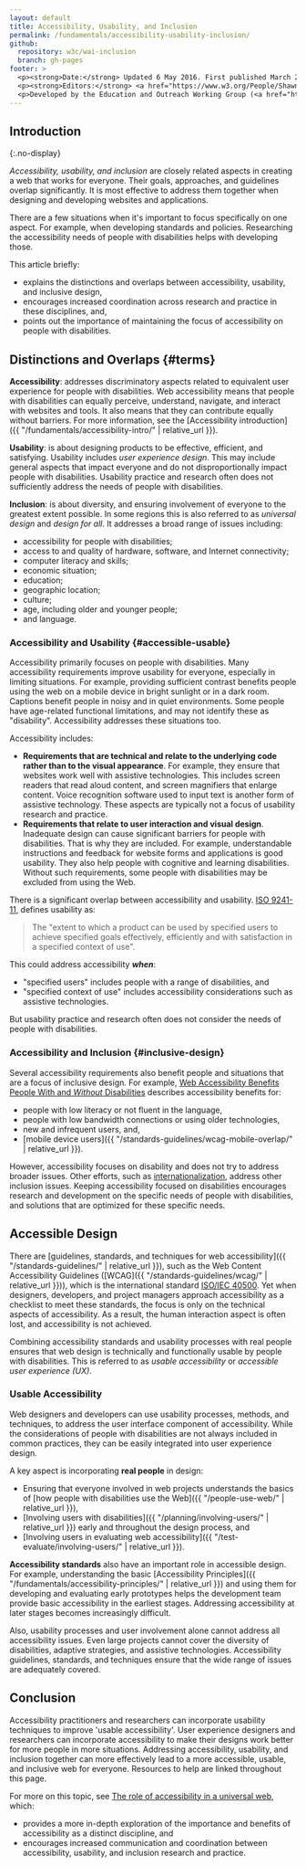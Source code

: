 ```yaml
---
layout: default
title: Accessibility, Usability, and Inclusion
permalink: /fundamentals/accessibility-usability-inclusion/
github:
  repository: w3c/wai-inclusion
  branch: gh-pages
footer: >
  <p><strong>Date:</strong> Updated 6 May 2016. First published March 2010.</p>
  <p><strong>Editors:</strong> <a href="https://www.w3.org/People/Shawn/">Shawn Lawton Henry</a>, <a href="https://www.w3.org/People/shadi/">Shadi Abou-Zahra</a>, and <a href="https://www.w3.org/People/kevin">Kevin White</a>. Contributors: Sharron Rush, and <a href="https://www.w3.org/WAI/EO/EOWG-members">EOWG Participants</a>.</p>
  <p>Developed by the Education and Outreach Working Group (<a href="http://www.w3.org/WAI/EO/">EOWG</a>). Previously developed with support of the <a href="/WAI/WAI-AGE/"><abbr>WAI-AGE</abbr> Project</a>.</p>
---
```



## Introduction
{:.no-display}

*Accessibility, usability, and inclusion* are closely related aspects in creating a web that works for everyone. Their goals, approaches, and guidelines overlap significantly. It is most effective to address them together when designing and developing websites and applications.

There are a few situations when it's important to focus specifically on one aspect. For example, when developing standards and policies. Researching the accessibility needs of people with disabilities helps with developing those.

This article briefly:

-   explains the distinctions and overlaps between accessibility, usability, and inclusive design,
-   encourages increased coordination across research and practice in these disciplines, and,
-   points out the importance of maintaining the focus of accessibility on people with disabilities.

Distinctions and Overlaps {#terms}
-------------------------

**Accessibility**: addresses discriminatory aspects related to equivalent user experience for people with disabilities. Web accessibility means that people with disabilities can equally perceive, understand, navigate, and interact with websites and tools. It also means that they can contribute equally without barriers. For more information, see the [Accessibility introduction]({{ "/fundamentals/accessibility-intro/" | relative_url }}).

**Usability**: is about designing products to be effective, efficient, and satisfying. Usability includes *user experience design*. This may include general aspects that impact everyone and do not disproportionally impact people with disabilities. Usability practice and research often does not sufficiently address the needs of people with disabilities.

**Inclusion**: is about diversity, and ensuring involvement of everyone to the greatest extent possible. In some regions this is also referred to as *universal design* and *design for all*.  It addresses a broad range of issues including:

* accessibility for people with disabilities;
* access to and quality of hardware, software, and Internet connectivity;
* computer literacy and skills;
* economic situation;
* education;
* geographic location;
* culture;
* age, including older and younger people;
* and language.

### Accessibility and Usability {#accessible-usable}

Accessibility primarily focuses on people with disabilities. Many accessibility requirements improve usability for everyone, especially in limiting situations. For example, providing sufficient contrast benefits people using the web on a mobile device in bright sunlight or in a dark room. Captions benefit people in noisy and in quiet environments. Some people have age-related functional limitations, and may not identify these as "disability". Accessibility addresses these situations too.

Accessibility includes:

-   **Requirements that are technical and relate to the underlying code rather than to the visual appearance**. For example, they ensure that websites work well with assistive technologies. This includes screen readers that read aloud content, and screen magnifiers that enlarge content. Voice recognition software used to input text is another form of assistive technology.  These aspects are typically not a focus of usability research and practice.
-   **Requirements that relate to user interaction and visual design**. Inadequate design can cause significant barriers for people with disabilities. That is why they are included. For example, understandable instructions and feedback for website forms and applications is good usability. They also help people with cognitive and learning disabilities. Without such requirements, some people with disabilities may be excluded from using the Web.

There is a significant overlap between accessibility and usability. [ISO 9241-11](http://www.iso.org/iso/catalogue_detail.htm?csnumber=16883), defines usability as:

> The "extent to which a product can be used by specified users to achieve specified goals effectively, efficiently and with satisfaction in a specified context of use".

This could address accessibility ***when***:

* "specified users" includes people with a range of disabilities, and
* "specified context of use" includes accessibility considerations such as assistive technologies.

But usability practice and research often does not consider the needs of people with disabilities.

### Accessibility and Inclusion {#inclusive-design}

Several accessibility requirements also benefit people and situations
that are a focus of inclusive design. For example, [Web Accessibility
Benefits People With
and *Without* Disabilities](https://www.w3.org/WAI/bcase/soc#groups)
describes accessibility benefits for:

-   people with low literacy or not fluent in the language,
-   people with low bandwidth connections or using older technologies,
-   new and infrequent users, and,
-   [mobile device users]({{ "/standards-guidelines/wcag-mobile-overlap/" | relative_url }}).

However, accessibility focuses on disability and does not try to address
broader issues. Other efforts, such as
[internationalization](https://www.w3.org/International/), address other
inclusion issues. Keeping accessibility focused on disabilities
encourages research and development on the specific needs of people with
disabilities, and solutions that are optimized for these specific needs.

Accessible Design
-----------------

There are [guidelines, standards, and techniques for web
accessibility]({{ "/standards-guidelines/" | relative_url }}), such as the Web
Content Accessibility Guidelines
([WCAG]({{ "/standards-guidelines/wcag/" | relative_url }})), which is the international
standard [ISO/IEC
40500](https://www.w3.org/blog/2012/10/wcag-20-is-now-also-isoiec-405/).
Yet when designers, developers, and project managers approach
accessibility as a checklist to meet these standards, the focus is only
on the technical aspects of accessibility. As a result, the human
interaction aspect is often lost, and accessibility is not achieved.

Combining accessibility standards and usability processes with real
people ensures that web design is technically and functionally usable by
people with disabilities. This is referred to as *usable accessibility*
or *accessible user experience (UX)*.

### Usable Accessibility

Web designers and developers can use usability processes, methods, and
techniques, to address the user interface component of accessibility.
While the considerations of people with disabilities are not always
included in common practices, they can be easily integrated into user
experience design.

A key aspect is incorporating **real people** in design:

-   Ensuring that everyone involved in web projects understands the
    basics of [how people with disabilities use the Web]({{ "/people-use-web/" | relative_url }}),
-   [Involving users with disabilities]({{ "/planning/involving-users/" | relative_url }}) early and
    throughout the design process, and
-   [Involving users in evaluating web accessibility]({{ "/test-evaluate/involving-users/" | relative_url }}).

**Accessibility standards** also have an important role in accessible
design. For example, understanding the basic [Accessibility Principles]({{ "/fundamentals/accessibility-principles/" | relative_url }}) and
using them for developing and evaluating early prototypes helps the
development team provide basic accessibility in the earliest stages.
Addressing accessibility at later stages becomes increasingly difficult.

Also, usability processes and user involvement alone cannot address all
accessibility issues. Even large projects cannot cover the diversity of
disabilities, adaptive strategies, and assistive technologies.
Accessibility guidelines, standards, and techniques ensure that the wide
range of issues are adequately covered.

Conclusion
----------

Accessibility practitioners and researchers can incorporate usability
techniques to improve 'usable accessibility'. User experience designers
and researchers can incorporate accessibility to make their designs work
better for more people in more situations. Addressing accessibility,
usability, and inclusion together can more effectively lead to a more
accessible, usable, and inclusive web for everyone. Resources to help
are linked throughout this page.

For more on this topic, see [The role of accessibility in a universal
web](http://dspace.mit.edu/handle/1721.1/88013), which:

-   provides a more in-depth exploration of the importance and benefits
    of accessibility as a distinct discipline, and
-   encourages increased communication and coordination between
    accessibility, usability, and inclusion research and practice.

